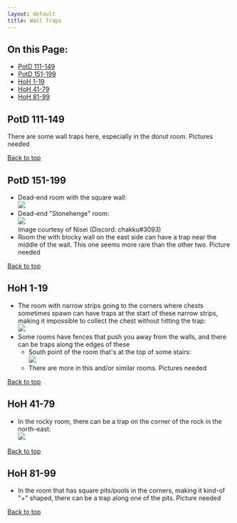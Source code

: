 ```yaml
---
layout: default
title: Wall Traps
---
```


## On this Page:

* [PotD 111-149](#potd-111-149)
* [PotD 151-199](#potd-151-199)
* [HoH 1-19](#hoh-1-19)
* [HoH 41-79](#hoh-41-79)
* [HoH 81-99](#hoh-81-99)

## PotD 111-149

<div class="surfacePane" markdown="1">

There are some wall traps here, especially in the donut room. Pictures needed

[Back to top](#top)
</div>

## PotD 151-199

<div class="surfacePane" markdown="1">

* Dead-end room with the square wall:
  <br><img class="noteImage" src="{{ '/assets/images/wall_traps/potd_151_1.png' | relative_url }}">
* Dead-end "Stonehenge" room:
  <br><img class="noteImage" src="{{ '/assets/images/wall_traps/potd_151_2.png' | relative_url }}">
  <br>Image courtesy of Nisei (Discord: chakku#3093)
* Room the with blocky wall on the east side can have a trap near the middle of
  the wall. This one seems more rare than the other two. Picture needed

[Back to top](#top)
</div>

## HoH 1-19

<div class="surfacePane" markdown="1">

* The room with narrow strips going to the corners where chests sometimes spawn
  can have traps at the start of these narrow strips, making it impossible to
  collect the chest without hitting the trap:
  <br><img class="noteImage" src="{{ '/assets/images/wall_traps/hoh_1_1.png' | relative_url }}">
* Some rooms have fences that push you away from the walls, and there can be
  traps along the edges of these
  * South point of the room that's at the top of some stairs:
    <br><img class="noteImage" src="{{ '/assets/images/wall_traps/hoh_1_2.png' | relative_url }}">
  * There are more in this and/or similar rooms. Pictures needed

[Back to top](#top)
</div>

## HoH 41-79

<div class="surfacePane" markdown="1">

* In the rocky room, there can be a trap on the corner of the rock in the
  north-east:
  <br><img class="noteImage" src="{{ '/assets/images/wall_traps/hoh_41_1.png' | relative_url }}">

[Back to top](#top)
</div>

## HoH 81-99

<div class="surfacePane" markdown="1">

* In the room that has square pits/pools in the corners, making it kind-of "+"
  shaped, there can be a trap along one of the pits. Picture needed

[Back to top](#top)
</div>
